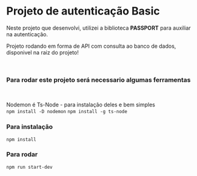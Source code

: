 # Projeto de autenticação Basic

<p>Neste projeto que desenvolvi, utilizei a biblioteca <b>PASSPORT</b> para auxiliar na autenticação.</p>
<p>Projeto rodando em forma de API com consulta ao banco de dados, disponivel na raiz do projeto!</p><br/>
<h3>Para rodar este projeto será necessario algumas ferramentas</h3><br/>

Nodemon é Ts-Node - para instalação deles e bem simples <br/>
`npm install -D nodemon`
`npm install -g ts-node`

### Para instalação
`npm install`

### Para rodar
`npm run start-dev`
